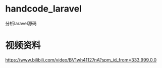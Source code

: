 # handcode_laravel
分析laravel源码

# 视频资料
https://www.bilibili.com/video/BV1wh41127nA?spm_id_from=333.999.0.0
